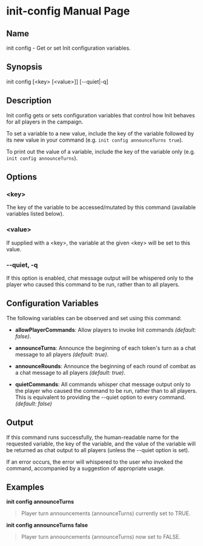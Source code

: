 
# init-config Manual Page

## Name

init config - Get or set Init configuration variables.

## Synopsis

init config \[\<key\> \[\<value\>\]\] \[--quiet|-q\] 

## Description

Init config gets or sets configuration variables that control how Init behaves for all players in the campaign.

To set a variable to a new value, include the key of the variable followed by its new value in your command (e.g. ```init config announceTurns true```).

To print out the value of a variable, include the key of the variable only (e.g. ```init config announceTurns```).

## Options

### \<key\>
The key of the variable to be accessed/mutated by this command (available variables listed below).

### \<value\>
If supplied with a \<key\>, the variable at the given \<key\> will be set to this value.

### --quiet, -q
If this option is enabled, chat message output will be whispered only to the player who caused this command to be run, rather than to all players.

## Configuration Variables

The following variables can be observed and set using this command: 

  - **allowPlayerCommands**: Allow players to invoke Init commands *(default: false)*.

  - **announceTurns**: Announce the beginning of each token's turn as a chat message to all players *(default: true)*.

  - **announceRounds**: Announce the beginning of each round of combat as a chat message to all players *(default: true)*.

  - **quietCommands**: All commands whisper chat message output only to the player who caused the command to be run, rather than to all players. This is equivalent to providing the --quiet option to every command. *(default: false)*

## Output

If this command runs successfully, the human-readable name for the requested variable, the key of the variable, and the value of the variable will be returned as chat output to all players (unless the --quiet option is set).

If an error occurs, the error will whispered to the user who invoked the command, accompanied by a suggestion of appropriate usage.

## Examples

**init config announceTurns**

> Player turn announcements (announceTurns) currently set to TRUE.

**init config announceTurns false**

> Player turn announcements (announceTurns) now set to FALSE.